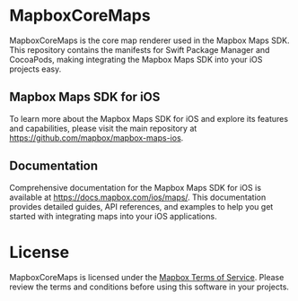 # MapboxCoreMaps
MapboxCoreMaps is the core map renderer used in the Mapbox Maps SDK. This repository contains the manifests for Swift Package Manager and CocoaPods, making integrating the Mapbox Maps SDK into your iOS projects easy.

## Mapbox Maps SDK for iOS

To learn more about the Mapbox Maps SDK for iOS and explore its features and capabilities, please visit the main repository at https://github.com/mapbox/mapbox-maps-ios.

## Documentation

Comprehensive documentation for the Mapbox Maps SDK for iOS is available at https://docs.mapbox.com/ios/maps/. This documentation provides detailed guides, API references, and examples to help you get started with integrating maps into your iOS applications.

# License
MapboxCoreMaps is licensed under the [Mapbox Terms of Service](https://www.mapbox.com/legal/tos/). Please review the terms and conditions before using this software in your projects.
